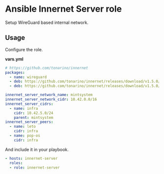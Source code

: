 # Ansible Innernet Server role

Setup WireGuard based internal network.

## Usage

Configure the role.

**vars.yml**

```yml
# https://github.com/tonarino/innernet
packages:
  - name: wireguard
  - deb: https://github.com/tonarino/innernet/releases/download/v1.5.0/innernet_1.5.0_amd64.deb
  - deb: https://github.com/tonarino/innernet/releases/download/v1.5.0/innernet-server_1.5.0_amd64.deb

innernet_server_network_name: mintsystem
innernet_server_network_cidr: 10.42.0.0/16
innernet_server_cidrs:
  - name: infra
    cidr: 10.42.5.0/24
    parent: mintsystem
innernet_server_peers:
  - name: leto
    cidr: infra
  - name: pop-os
    cidr: infra
```

And include it in your playbook.

```yml
- hosts: innernet-server
  roles:
  - role: innernet-server
```
